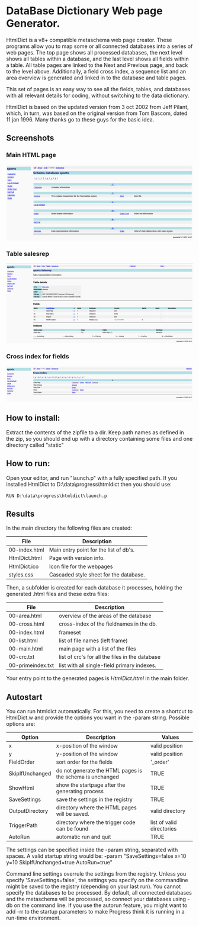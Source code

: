 # DataBase Dictionary Web page Generator.

HtmlDict is a v8+ compatible metaschema web page creator. These programs allow you to map some or all connected databases into a 
series of web pages. The top page shows all processed databases, the next level shows all tables within a database, and the last level 
shows all fields within a table. All table pages are linked to the Next and Previous page, and back to the level above. Additionally, 
a field cross index, a sequence list and an area overview is generated and linked in to the database and table pages. 

This set of pages is an easy way to see all the fields, tables, and databases with all relevant details for coding, without 
switching to the data dictionary.

HtmlDict is based on the updated version from 3 oct 2002 from Jeff Pilant, which, in turn, was based on the original version from 
Tom Bascom, dated 11 jan 1996. Many thanks go to these guys for the basic idea.

## Screenshots
### Main HTML page
![HtmlDict screenshot](https://github.com/patrickTingen/HtmlDict/blob/main/screenshot.png "HtmlDict Screenshot")

### Table salesrep
![HtmlDict screenshot](https://github.com/patrickTingen/HtmlDict/blob/main/screenshot-salesrep.png "Details of table Salesrep")

### Cross index for fields
![HtmlDict screenshot](https://github.com/patrickTingen/HtmlDict/blob/main/screenshot-crossref.png "Cross index for fields")

## How to install:

Extract the contents of the zipfile to a dir. Keep path names as defined in the zip, so you should end up with a directory containing some files and one directory called "static"


## How to run:

Open your editor, and run "launch.p" with a fully specified path. If you installed HtmlDict to
D:\data\progress\htmldict then you should use:
```
RUN D:\data\progress\htmldict\launch.p
```


## Results

In the main directory the following files are created:

|File              |Description                            |
|----------------  |---------------------------------------|
|00-index.html     |Main entry point for the list of db's. |
|HtmlDict.html     |Page with version info.                |
|HtmlDict.ico      |Icon file for the webpages             |
|styles.css        |Cascaded style sheet for the database. |

Then, a subfolder is created for each database it processes, holding the generated .html files and these extra files:

|File              |Description                                                                                                   |
|----------------  |------------------------------------------------|
|00-area.html      |overview of the areas of the database           |
|00-cross.html     |cross-index of the fieldnames in the db.        |
|00-index.html     |frameset                                        |
|00-list.html      |list of file names (left frame)                 |
|00-main.html      |main page with a list of the files              |
|00-crc.txt        |list of crc's for all the files in the database |
|00-primeindex.txt |list with all single-field primary indexes.     |

Your entry point to the generated pages is *HtmlDict.html* in the main folder. 


## Autostart

You can run htmldict automatically. For this, you need to create a shortcut to HtmlDict.w and provide the options you want in the -param string. Possible options are:

|Option              |Description                                                 |Values
|-----------------   |---------------------------------------------------------   |------------------------  |
|x                   |x-position of the window                                    |valid position            |
|y                   |y-position of the window                                    |valid position            |
|FieldOrder          |sort order for the fields                                   |'_order' | '_field-name'  |
|SkipIfUnchanged     |do not generate the HTML pages is the schema is unchanged   |TRUE|FALSE                |
|ShowHtml            |show the startpage after the generating process             |TRUE|FALSE                |
|SaveSettings        |save the settings in the registry                           |TRUE|FALSE                |
|OutputDirectory     |directory where the HTML pages will be saved.               |valid directory           |
|TriggerPath         |directory where the trigger code can be found               |list of valid directories |
|AutoRun             |automatic run and quit                                      |TRUE|FALSE                |

The settings can be specified inside the -param string, separated with spaces. A valid startup string would be: 
  -param "SaveSettings=false x=10 y=10 SkipIfUnchanged=true AutoRun=true"

Command line settings overrule the settings from the registry. Unless you specify 'SaveSettings=false', the 
settings you specify on the commandline might be saved to the registry (depending on your last run). You cannot 
specify the databases to be processed. By default, all connected databases and the metaschema will be processed, so 
connect your databases using -db on the command line. If you use the autorun feature, you might want to add -rr to 
the startup parameters to make Progress think it is running in a run-time environment. 

